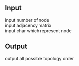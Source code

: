 ## Input
input number of node\
input adjacency matrix\
input char which represent node 
## Output
output all possible topology order
